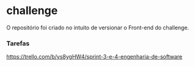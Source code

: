 # challenge
O repositório foi criado no intuito de versionar o Front-end do challenge.

### Tarefas
https://trello.com/b/ys8ygHW4/sprint-3-e-4-engenharia-de-software
